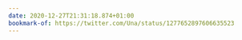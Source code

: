 ```yaml
---
date: 2020-12-27T21:31:18.874+01:00
bookmark-of: https://twitter.com/Una/status/1277652897606635523
---
```

